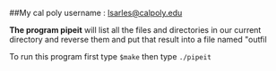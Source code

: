 ##My cal poly username : lsarles@calpoly.edu

**The program pipeit** will list all the files and directories in our current directory
 and reverse them and put that result into a file named "outfil

To run this program first type 
```$make```
then type
```./pipeit```
